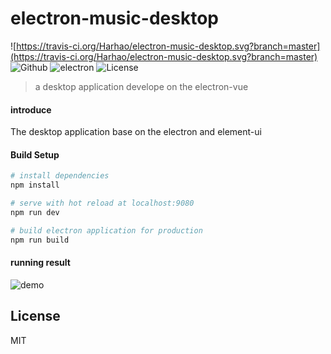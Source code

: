 # electron-music-desktop

![https://travis-ci.org/Harhao/electron-music-desktop.svg?branch=master](https://travis-ci.org/Harhao/electron-music-desktop.svg?branch=master)
![Github](https://img.shields.io/badge/element--ui-2.13.0-brightgreen)
![electron](https://img.shields.io/badge/electron-2.0.4-brightgreen)
![License](https://img.shields.io/badge/License-MIT-brightgreen)
> a desktop application develope on the electron-vue
#### introduce

The desktop application base on the electron and element-ui


#### Build Setup

``` bash
# install dependencies
npm install

# serve with hot reload at localhost:9080
npm run dev

# build electron application for production
npm run build

```
#### running result

![demo](https://github.com/Harhao/electron-music-desktop/blob/master/screenshot/demo.gif)

## License

MIT

